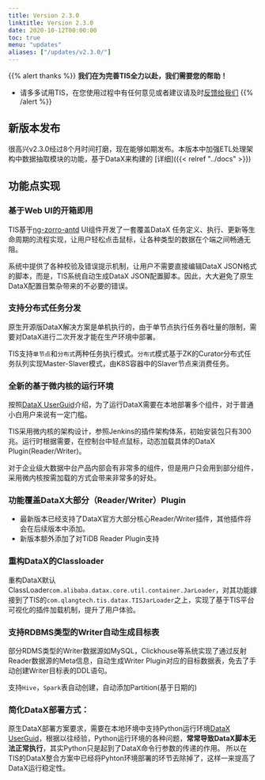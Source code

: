```yaml
---
title: Version 2.3.0
linktitle: Version 2.3.0
date: 2020-10-12T00:00:00
toc: true
menu: "updates"
aliases: ["/updates/v2.3.0/"]
---
```


{{% alert thanks %}}
**我们在为完善TIS全力以赴，我们需要您的帮助！**
- 请多多试用TIS，在您使用过程中有任何意见或者建议请及时[反馈给我们](https://github.com/qlangtech/tis-solr/issues/new)
{{% /alert %}}

## 新版本发布
 很高兴v2.3.0经过8个月时间打磨，现在能够如期发布。本版本中加强ETL处理架构中数据抽取模块的功能，基于DataX来构建的 [详细]({{< relref "../docs" >}})
## 功能点实现

### <i class="fa fa-star" aria-hidden="true"></i>基于Web UI的开箱即用

  TIS基于[ng-zorro-antd](https://ng.ant.design/docs/introduce/zh) UI组件开发了一套覆盖DataX 任务定义、执行、更新等生命周期的流程实现，让用户轻松点击鼠标，让各种类型的数据在个端之间畅通无阻。
  
  系统中提供了各种校验及错误提示机制，让用户不需要直接编辑DataX JSON格式的脚本，而是，TIS系统自动生成DataX JSON配置脚本。因此，大大避免了原生DataX配置目繁杂带来的不必要的错误。

### <i class="fa fa-star" aria-hidden="true"></i>支持分布式任务分发
  
  原生开源版DataX解决方案是单机执行的，由于单节点执行任务吞吐量的限制，需要对DataX进行二次开发才能在生产环境中部署。
  
  TIS支持`单节点`和`分布式`两种任务执行模式。`分布式`模式基于ZK的Curator分布式任务队列实现Master-Slaver模式，由K8S容器中的Slaver节点来消费任务。


### <i class="fa fa-star" aria-hidden="true"></i>全新的基于微内核的运行环境
  
  按照[DataX UserGuid](https://github.com/alibaba/DataX/blob/master/userGuid.md)介绍，为了运行DataX需要在本地部署多个组件，对于普通小白用户来说有一定门槛。
  
  TIS采用微内核的架构设计，参照Jenkins的插件架构体系，初始安装包只有300兆。运行时根据需要，在控制台中轻点鼠标，动态加载具体的DataX Plugin(Reader/Writer)。
  
  对于企业级大数据中台产品内部会有非常多的组件，但是用户只会用到部分组件，采用微内核按需加载的方式会带来非常多的好处。
  
  
### <i class="fa fa-star" aria-hidden="true"></i>功能覆盖DataX大部分（Reader/Writer）Plugin

- 最新版本已经支持了DataX官方大部分核心Reader/Writer插件，其他插件将会在后续版本中添加。
- 新版本额外添加了对TiDB Reader Plugin支持

### <i class="fa fa-star" aria-hidden="true"></i>重构DataX的Classloader

重构DataX默认ClassLoader`com.alibaba.datax.core.util.container.JarLoader`，对其功能嫁接到了TIS的`com.qlangtech.tis.datax.TISJarLoader`之上，实现了基于TIS平台可视化的插件加载机制，提升了用户体验。

### <i class="fa fa-star" aria-hidden="true"></i>支持RDBMS类型的Writer自动生成目标表

  部分RDMS类型的Writer数据源如MySQL，Clickhouse等系统实现了通过反射Reader数据源的Meta信息，自动生成Writer Plugin对应的目标数据表，免去了手动创建Writer目标表的DDL语句。
  
  支持`Hive`，`Spark`表自动创建，自动添加Partition(基于日期的)

### <i class="fa fa-star" aria-hidden="true"></i>简化DataX部署方式：
  
  原生DataX部署方案要求，需要在本地环境中支持Python运行环境[DataX UserGuid](https://github.com/alibaba/DataX/blob/master/userGuid.md)，根据以往经验，Python运行环境的各种问题，**常常导致DataX脚本无法正常执行**，其实Python只是起到了DataX命令行参数的传递的作用。
  所以在TIS的DataX整合方案中已经将Pyhton环境部署的环节去除掉了，这样一来提高了DataX运行稳定性。

